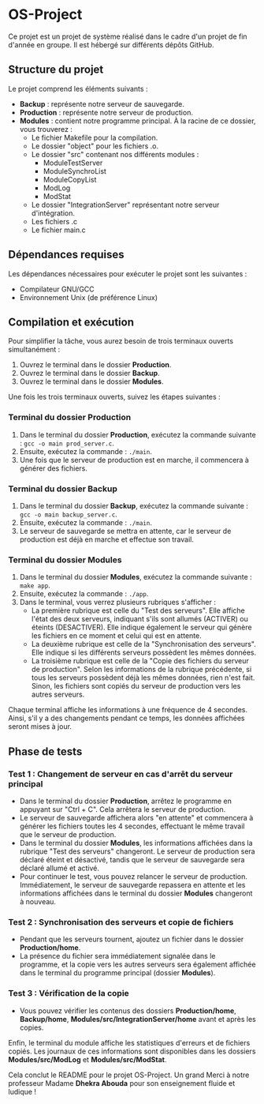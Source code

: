 # OS-Project

Ce projet est un projet de système réalisé dans le cadre d'un projet de fin d'année en groupe. Il est hébergé sur différents dépôts GitHub.

## Structure du projet

Le projet comprend les éléments suivants :

- **Backup** : représente notre serveur de sauvegarde.
- **Production** : représente notre serveur de production.
- **Modules** : contient notre programme principal. À la racine de ce dossier, vous trouverez :
  - Le fichier Makefile pour la compilation.
  - Le dossier "object" pour les fichiers .o.
  - Le dossier "src" contenant nos différents modules :
    - ModuleTestServer
    - ModuleSynchroList
    - ModuleCopyList
    - ModLog
    - ModStat
  - Le dossier "IntegrationServer" représentant notre serveur d'intégration.
  - Les fichiers .c
  - Le fichier main.c

## Dépendances requises

Les dépendances nécessaires pour exécuter le projet sont les suivantes :

- Compilateur GNU/GCC
- Environnement Unix (de préférence Linux)

## Compilation et exécution

Pour simplifier la tâche, vous aurez besoin de trois terminaux ouverts simultanément :

1. Ouvrez le terminal dans le dossier **Production**.
2. Ouvrez le terminal dans le dossier **Backup**.
3. Ouvrez le terminal dans le dossier **Modules**.

Une fois les trois terminaux ouverts, suivez les étapes suivantes :

### Terminal du dossier Production

1. Dans le terminal du dossier **Production**, exécutez la commande suivante : `gcc -o main prod_server.c`.
2. Ensuite, exécutez la commande : `./main`.
3. Une fois que le serveur de production est en marche, il commencera à générer des fichiers.

### Terminal du dossier Backup

1. Dans le terminal du dossier **Backup**, exécutez la commande suivante : `gcc -o main backup_server.c`.
2. Ensuite, exécutez la commande : `./main`.
3. Le serveur de sauvegarde se mettra en attente, car le serveur de production est déjà en marche et effectue son travail.

### Terminal du dossier Modules

1. Dans le terminal du dossier **Modules**, exécutez la commande suivante : `make app`.
2. Ensuite, exécutez la commande : `./app`.
3. Dans le terminal, vous verrez plusieurs rubriques s'afficher :
   - La première rubrique est celle du "Test des serveurs". Elle affiche l'état des deux serveurs, indiquant s'ils sont allumés (ACTIVER) ou éteints (DESACTIVER). Elle indique également le serveur qui génère les fichiers en ce moment et celui qui est en attente.
   - La deuxième rubrique est celle de la "Synchronisation des serveurs". Elle indique si les différents serveurs possèdent les mêmes données.
   - La troisième rubrique est celle de la "Copie des fichiers du serveur de production". Selon les informations de la rubrique précédente, si tous les serveurs possèdent déjà les mêmes données, rien n'est fait. Sinon, les fichiers sont copiés du serveur de production vers les autres serveurs.
   
Chaque terminal affiche les informations à une fréquence de 4 secondes. Ainsi, s'il y a des changements pendant ce temps, les données affichées seront mises à jour.

## Phase de tests

### Test 1 : Changement de serveur en cas d'arrêt du serveur principal

- Dans le terminal du dossier **Production**, arrêtez le programme en appuyant sur "Ctrl + C". Cela arrêtera le serveur de production.
- Le serveur de sauvegarde affichera alors "en attente" et commencera à générer les fichiers toutes les 4 secondes, effectuant le même travail que le serveur de production.
- Dans le terminal du dossier **Modules**, les informations affichées dans la rubrique "Test des serveurs" changeront. Le serveur de production sera déclaré éteint et désactivé, tandis que le serveur de sauvegarde sera déclaré allumé et activé.
- Pour continuer le test, vous pouvez relancer le serveur de production. Immédiatement, le serveur de sauvegarde repassera en attente et les informations affichées dans le terminal du dossier **Modules** changeront à nouveau.

### Test 2 : Synchronisation des serveurs et copie de fichiers

- Pendant que les serveurs tournent, ajoutez un fichier dans le dossier **Production/home**.
- La présence du fichier sera immédiatement signalée dans le programme, et la copie vers les autres serveurs sera également affichée dans le terminal du programme principal (dossier **Modules**).

### Test 3 : Vérification de la copie

- Vous pouvez vérifier les contenus des dossiers **Production/home**, **Backup/home**, **Modules/src/IntegrationServer/home** avant et après les copies.

Enfin, le terminal du module affiche les statistiques d'erreurs et de fichiers copiés. Les journaux de ces informations sont disponibles dans les dossiers **Modules/src/ModLog** et **Modules/src/ModStat**.

Cela conclut le README pour le projet OS-Project. Un grand Merci à notre professeur Madame **Dhekra Abouda** pour son enseignement fluide et ludique !
